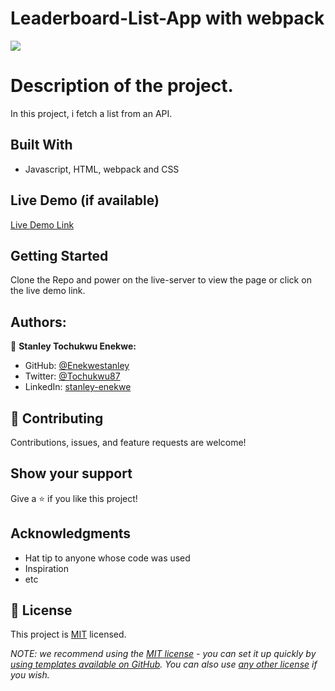 # Leaderboard-List-App with webpack 
![](https://img.shields.io/badge/Microverse-blueviolet)

# Description of the project.

In this project, i fetch a list from an API.

## Built With

- Javascript, HTML, webpack and CSS  

## Live Demo (if available)

[Live Demo Link](https://enekwestanley.github.io/leaderboard/dist/)


## Getting Started

Clone the Repo and power on the live-server to view the page or click on the live demo link.

## Authors:

👤 **Stanley Tochukwu Enekwe:**
- GitHub: [@Enekwestanley](https://github.com/Enekwestanley)
- Twitter: [@Tochukwu87](https://twitter.com/tochukwu87)
- LinkedIn: [stanley-enekwe](https://www.linkedin.com/in/stanley-enekwe-285104230/)


## 🤝 Contributing

Contributions, issues, and feature requests are welcome!

## Show your support

Give a ⭐️ if you like this project!

## Acknowledgments

- Hat tip to anyone whose code was used
- Inspiration
- etc

## 📝 License

This project is [MIT](./MIT.md) licensed.

_NOTE: we recommend using the [MIT license](https://choosealicense.com/licenses/mit/) - you can set it up quickly by [using templates available on GitHub](https://docs.github.com/en/communities/setting-up-your-project-for-healthy-contributions/adding-a-license-to-a-repository). You can also use [any other license](https://choosealicense.com/licenses/) if you wish._

